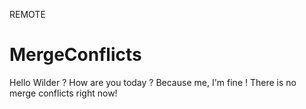 REMOTE

# MergeConflicts

Hello Wilder ?
How are you today ?
Because me, I'm fine ! There is no merge conflicts right now!
